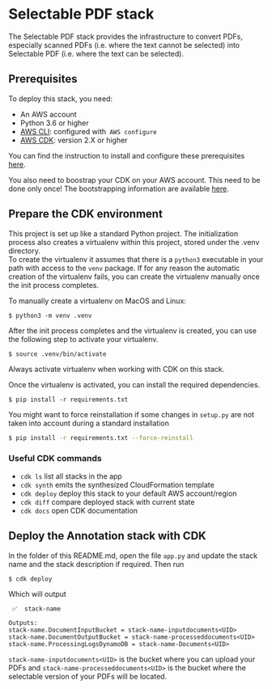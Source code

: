 # Selectable PDF stack

The Selectable PDF stack provides the infrastructure to convert PDFs, especially 
scanned PDFs (i.e. where the text cannot be selected) into Selectable PDF 
(i.e. where the text can be selected).

## Prerequisites

To deploy this stack, you need:
* An AWS account
* Python 3.6 or higher
* [AWS CLI](https://aws.amazon.com/cli/): configured with` AWS configure`
* [AWS CDK](https://aws.amazon.com/cdk/): version 2.X or higher

You can find the instruction to install and configure these prerequisites [here](https://docs.aws.amazon.com/cdk/latest/guide/getting_started.html#getting_started_prerequisites).

You also need to boostrap your CDK on your AWS account. This need to be done only 
once! The bootstrapping information are available [here](https://docs.aws.amazon.com/cdk/latest/guide/getting_started.html#getting_started_bootstrap).

## Prepare the CDK environment

This project is set up like a standard Python project.  The initialization process 
also creates a virtualenv within this project, stored under the .venv directory.  
To create the virtualenv it assumes that there is a `python3` executable in your 
path with access to the `venv` package. If for any reason the automatic creation 
of the virtualenv fails, you can create the virtualenv manually once the init 
process completes.

To manually create a virtualenv on MacOS and Linux:
```
$ python3 -m venv .venv
```

After the init process completes and the virtualenv is created, you can use the 
following step to activate your virtualenv.
```
$ source .venv/bin/activate
```
Always activate virtualenv when working with CDK on this stack.

Once the virtualenv is activated, you can install the required dependencies.
```
$ pip install -r requirements.txt
```

You might want to force reinstallation if some changes in `setup.py` are not taken 
into account during a standard installation
```bash
$ pip install -r requirements.txt --force-reinstall
```

### Useful CDK commands

 * `cdk ls`          list all stacks in the app
 * `cdk synth`       emits the synthesized CloudFormation template
 * `cdk deploy`      deploy this stack to your default AWS account/region
 * `cdk diff`        compare deployed stack with current state
 * `cdk docs`        open CDK documentation

## Deploy the Annotation stack with CDK
In the folder of this README.md, open the file `app.py` and update the stack name 
and the stack description if required. Then run
```bash
$ cdk deploy
```
Which will output
```
 ✅  stack-name

Outputs:
stack-name.DocumentInputBucket = stack-name-inputdocuments<UID>
stack-name.DocumentOutputBucket = stack-name-processeddocuments<UID>
stack-name.ProcessingLogsDynamoDB = stack-name-Documents<UID>
```
`stack-name-inputdocuments<UID>` is the bucket where you can upload your PDFs 
and `stack-name-processeddocuments<UID>` is the bucket where the selectable version 
of your PDFs will be located.




